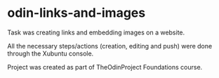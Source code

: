 # odin-links-and-images
Task was creating links and embedding images on a website.

All the necessary steps/actions (creation, editing and push) were done through the Xubuntu console.

Project was created as part of TheOdinProject Foundations course.
